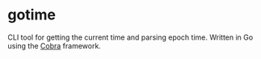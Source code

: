 # gotime

CLI tool for getting the current time and parsing epoch time. Written in Go
using the [Cobra](https://github.com/spf13/cobra) framework.
